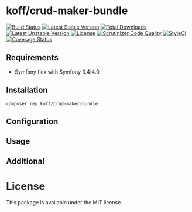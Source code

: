 koff/crud-maker-bundle
======================

[![Build Status](https://travis-ci.org/sadikoff/crud-maker-bundle.svg?branch=master)](https://travis-ci.org/sadikoff/crud-maker-bundle)
[![Latest Stable Version](https://poser.pugx.org/koff/crud-maker-bundle/v/stable.svg?format=flat-square)](https://packagist.org/packages/koff/crud-maker-bundle) 
[![Total Downloads](https://poser.pugx.org/koff/crud-maker-bundle/downloads.svg?format=flat-square)](https://packagist.org/packages/koff/crud-maker-bundle) 
[![Latest Unstable Version](https://poser.pugx.org/koff/crud-maker-bundle/v/unstable.svg?format=flat-square)](https://packagist.org/packages/koff/crud-maker-bundle) 
[![License](https://poser.pugx.org/koff/crud-maker-bundle/license.svg?format=flat-square)](https://packagist.org/packages/koff/crud-maker-bundle)
[![Scrutinizer Code Quality](https://scrutinizer-ci.com/g/sadikoff/crud-maker-bundle/badges/quality-score.png?b=master)](https://scrutinizer-ci.com/g/sadikoff/crud-maker-bundle/?branch=master)
[![StyleCI](https://styleci.io/repos/118423208/shield?branch=master)](https://styleci.io/repos/118423208)
[![Coverage Status](https://coveralls.io/repos/github/sadikoff/crud-maker-bundle/badge.svg?branch=master)](https://coveralls.io/github/sadikoff/crud-maker-bundle?branch=master)

Requirements
------------
* Symfony flex with Symfony 3.4|4.0

Installation
------------

    composer req koff/crud-maker-bundle

Configuration
-------------

Usage
-----

Additional
----------

License
=======
This package is available under the MIT license.